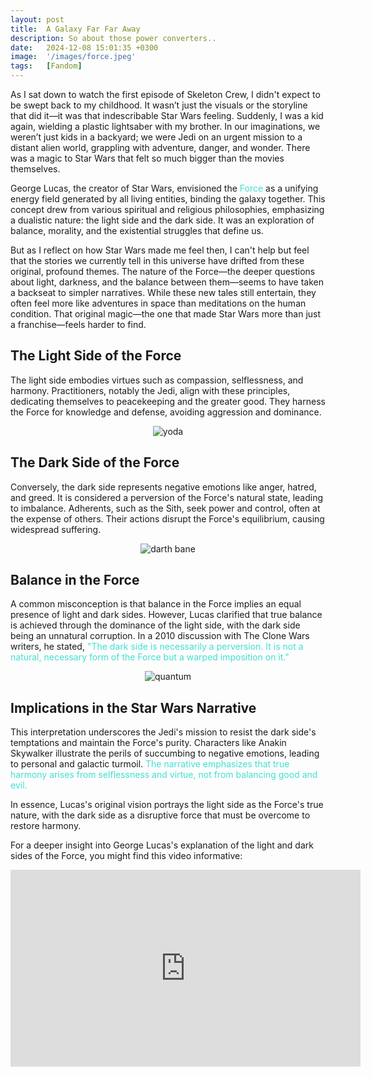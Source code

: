 ```yaml
---
layout: post
title:  A Galaxy Far Far Away
description: So about those power converters..
date:   2024-12-08 15:01:35 +0300
image:  '/images/force.jpeg'
tags:   [Fandom]
---
```

As I sat down to watch the first episode of Skeleton Crew, I didn't expect to be swept back to my childhood. It wasn’t just the visuals or the storyline that did it—it was that indescribable Star Wars feeling. Suddenly, I was a kid again, wielding a plastic lightsaber with my brother. In our imaginations, we weren’t just kids in a backyard; we were Jedi on an urgent mission to a distant alien world, grappling with adventure, danger, and wonder. There was a magic to Star Wars that felt so much bigger than the movies themselves.

George Lucas, the creator of Star Wars, envisioned the <span style="color:turquoise;">Force</span> as a unifying energy field generated by all living entities, binding the galaxy together. This concept drew from various spiritual and religious philosophies, emphasizing a dualistic nature: the light side and the dark side. It was an exploration of balance, morality, and the existential struggles that define us.

But as I reflect on how Star Wars made me feel then, I can't help but feel that the stories we currently tell in this universe have drifted from these original, profound themes. The nature of the Force—the deeper questions about light, darkness, and the balance between them—seems to have taken a backseat to simpler narratives. While these new tales still entertain, they often feel more like adventures in space than meditations on the human condition. That original magic—the one that made Star Wars more than just a franchise—feels harder to find. 


## The Light Side of the Force


The light side embodies virtues such as compassion, selflessness, and harmony. Practitioners, notably the Jedi, align with these principles, dedicating themselves to peacekeeping and the greater good. They harness the Force for knowledge and defense, avoiding aggression and dominance.



<p align="center">
  <img src="{{site.baseurl}}/images/yoda.jpeg" alt="yoda">
</p>

## The Dark Side of the Force


Conversely, the dark side represents negative emotions like anger, hatred, and greed. It is considered a perversion of the Force's natural state, leading to imbalance. Adherents, such as the Sith, seek power and control, often at the expense of others. Their actions disrupt the Force's equilibrium, causing widespread suffering.


<p align="center">
  <img src="{{site.baseurl}}/images/darthbane.jpeg" alt="darth bane">
</p>

## Balance in the Force

A common misconception is that balance in the Force implies an equal presence of light and dark sides. However, Lucas clarified that true balance is achieved through the dominance of the light side, with the dark side being an unnatural corruption. In a 2010 discussion with The Clone Wars writers, he stated, <span style="color:turquoise;">"The dark side is necessarily a perversion. It is not a natural, necessary form of the Force but a warped imposition on it."</span>


<p align="center">
  <img src="{{site.baseurl}}/images/obiwan.jpg" alt="quantum">
</p>

## Implications in the Star Wars Narrative


This interpretation underscores the Jedi's mission to resist the dark side's temptations and maintain the Force's purity. Characters like Anakin Skywalker illustrate the perils of succumbing to negative emotions, leading to personal and galactic turmoil. <span style="color:turquoise;">The narrative emphasizes that true harmony arises from selflessness and virtue, not from balancing good and evil.</span>

In essence, Lucas's original vision portrays the light side as the Force's true nature, with the dark side as a disruptive force that must be overcome to restore harmony.

For a deeper insight into George Lucas's explanation of the light and dark sides of the Force, you might find this video informative:

<p align="center">
  <iframe width="560" height="315" src="https://www.youtube.com/embed/0JRghgqTS5I?start=126" frameborder="0" allow="accelerometer; autoplay; clipboard-write; encrypted-media; gyroscope; picture-in-picture" allowfullscreen></iframe>
</p>

